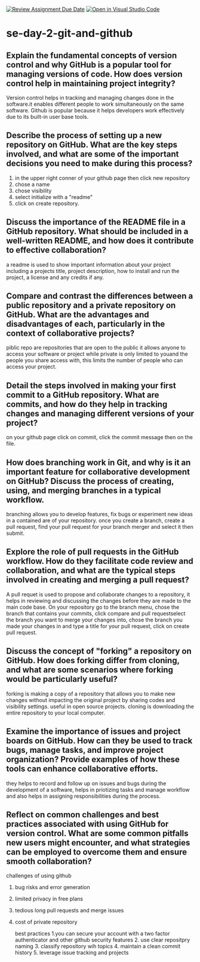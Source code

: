 [![Review Assignment Due Date](https://classroom.github.com/assets/deadline-readme-button-22041afd0340ce965d47ae6ef1cefeee28c7c493a6346c4f15d667ab976d596c.svg)](https://classroom.github.com/a/8wgCKhpZ)
[![Open in Visual Studio Code](https://classroom.github.com/assets/open-in-vscode-2e0aaae1b6195c2367325f4f02e2d04e9abb55f0b24a779b69b11b9e10269abc.svg)](https://classroom.github.com/online_ide?assignment_repo_id=15602337&assignment_repo_type=AssignmentRepo)
# se-day-2-git-and-github
## Explain the fundamental concepts of version control and why GitHub is a popular tool for managing versions of code. How does version control help in maintaining project integrity?
Version control helps in tracking and managing changes done in the software.it enables different people to work simultaneously on the same software.
Github is popular because it helps developers work effectively due to its built-in user base tools.


## Describe the process of setting up a new repository on GitHub. What are the key steps involved, and what are some of the important decisions you need to make during this process?
1. in the upper right conner of your github page then click new repository
2. chose a name
3. chose visibility
4. select initialize with a "readme"
5. click on create repository.

## Discuss the importance of the README file in a GitHub repository. What should be included in a well-written README, and how does it contribute to effective collaboration?
a readme is used to show important information about your project including a projects title, project description, how to install and run the project, a license and any credits if any.

## Compare and contrast the differences between a public repository and a private repository on GitHub. What are the advantages and disadvantages of each, particularly in the context of collaborative projects?
piblic repo are repositories that are open to the public it allows anyone to access your software or project while private is only limited to youand the people you share access with, this limits the number of people who can access your project.

## Detail the steps involved in making your first commit to a GitHub repository. What are commits, and how do they help in tracking changes and managing different versions of your project?
on your github page click on commit, click the commit message then on the file.

## How does branching work in Git, and why is it an important feature for collaborative development on GitHub? Discuss the process of creating, using, and merging branches in a typical workflow.
branching allows you to develop features, fix bugs or experiment new ideas in a contained are of your repository.
once you create a branch, create a pull request, find your pull request for your branch merger and select it then submit.

## Explore the role of pull requests in the GitHub workflow. How do they facilitate code review and collaboration, and what are the typical steps involved in creating and merging a pull request?
A pull requet is used to propose and collaborate changes to a repository, it helps in reviewing and discussing the changes before they are made to the main code base.
On your repository go to the branch menu, chose the branch that contains your commits, click compare and pull requestselect the branch you want to merge your changes into, chose the branch you made your changes in and type a title for your pull request, click on create pull request.

## Discuss the concept of "forking" a repository on GitHub. How does forking differ from cloning, and what are some scenarios where forking would be particularly useful?
forking is making a copy of a repository that allows you to make new changes without impacting the original project by sharing codes and visibility settings. useful in open source projects.
cloning is downloading the entire repository to your local computer.

## Examine the importance of issues and project boards on GitHub. How can they be used to track bugs, manage tasks, and improve project organization? Provide examples of how these tools can enhance collaborative efforts.
they helps to record and follow up on issues and bugs during the development of a software, helps in priotizing tasks and manage workflow and also helps in assigning responsibilities during the process.

## Reflect on common challenges and best practices associated with using GitHub for version control. What are some common pitfalls new users might encounter, and what strategies can be employed to overcome them and ensure smooth collaboration?
challenges of using github
1. bug risks and error generation
2. limited privacy in free plans
3. tedious long pull requests and merge issues
4. cost of private repository

   best practices
   1.you can secure your account with a two factor authenticator and other github security features
   2. use clear repositpry naming
   3. classify repository wih topics
   4. maintain a clean commit history
   5. leverage issue tracking and projects
   
